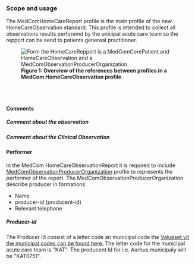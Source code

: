 ### Scope and usage 
The MedComHomeCareReport profile is the main profile of the new HomeCareObservation standard. This profile is intended to collect all observations results perforemd by the unicipal acute care team so the repport can be send to patients genereal practitioner. 

<figure>
<img alt="Form the HomeCareRepport is a MedComCorePatient and HomeCareObservation and a MedComObservationProducerOrganization. " src="./HomeCareObservation/HomeCareObsProfile.svg" style="float:none; display:block; margin-left:auto; margin-right:auto;" id="Fig1"/>
<figcaption text-align="center"><b>Figure 1: Overview of the references between profiles in a MedCom HomeCareObservation profile </b></figcaption>
</figure>
<br>
<br>

#### Comments 
##### Comment about the observation

##### Comment about the Clinical Observation


#### Performer 
In the MedCom HomeCareObservationReport it is required to include [MedComObservationProducerOrganization](http://medcomfhir.dk/ig/homecareobservation/StructureDefinition/medcom-core-observationporducerorg) profile to represents the performer of the report. 
The MedComObservationProducerOrganization describe producer in formations: 
* Name 
* producer-id (producent-id)
* Relevant telephone 

##### Producer-id
The Producer Id consist of a  letter code an municipal code the [Valueset vit the municipal codes can be found here.](http://hl7.dk/fhir/core/ValueSet/dk-core-MunicipalityCodes) 
The  letter code for the municipal acute care team  is "KAT". 
The producent Id for i.e. Aarhus municipaly will be "KAT0751". 

